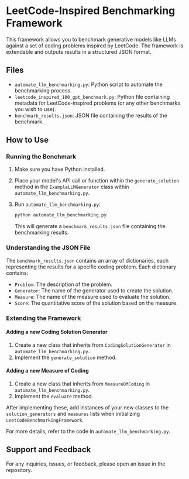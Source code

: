 
# LeetCode-Inspired Benchmarking Framework

This framework allows you to benchmark generative models like LLMs against a set of coding problems inspired by LeetCode. The framework is extendable and outputs results in a structured JSON format.

## Files

- `automate_llm_benchmarking.py`: Python script to automate the benchmarking process.
- `leetcode_inspired_100_gpt_benchmark.py`: Python file containing metadata for LeetCode-inspired problems (or any other benchmarks you wish to use).
- `benchmark_results.json`: JSON file containing the results of the benchmark.

## How to Use

### Running the Benchmark

1. Make sure you have Python installed.
2. Place your model's API call or function within the `generate_solution` method in the `ExampleLLMGenerator` class within `automate_llm_benchmarking.py`.
3. Run `automate_llm_benchmarking.py`:

    ```bash
    python automate_llm_benchmarking.py
    ```

    This will generate a `benchmark_results.json` file containing the benchmarking results.

### Understanding the JSON File

The `benchmark_results.json` contains an array of dictionaries, each representing the results for a specific coding problem. Each dictionary contains:

- `Problem`: The description of the problem.
- `Generator`: The name of the generator used to create the solution.
- `Measure`: The name of the measure used to evaluate the solution.
- `Score`: The quantitative score of the solution based on the measure.

### Extending the Framework

#### Adding a new Coding Solution Generator

1. Create a new class that inherits from `CodingSolutionGenerator` in `automate_llm_benchmarking.py`.
2. Implement the `generate_solution` method.

#### Adding a new Measure of Coding

1. Create a new class that inherits from `MeasureOfCoding` in `automate_llm_benchmarking.py`.
2. Implement the `evaluate` method.

After implementing these, add instances of your new classes to the `solution_generators` and `measures` lists when initializing `LeetCodeBenchmarkingFramework`.

For more details, refer to the code in `automate_llm_benchmarking.py`.

## Support and Feedback

For any inquiries, issues, or feedback, please open an issue in the repository.
